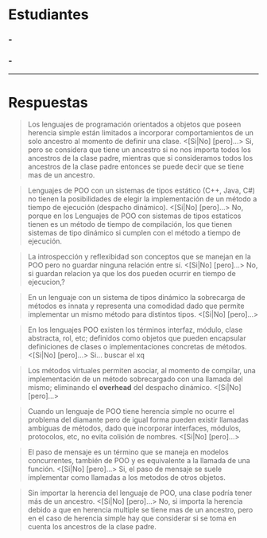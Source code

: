 # Estudiantes
### <carnet1> - <nombreEstudiante1>
### <carnet2> - <nombreEstudiante2>
[comment]: # "Si el grupo es de un solo integrante, elimine la linea anterior"
---
# Respuestas

> Los lenguajes de programación orientados a objetos que poseen herencia simple están limitados a incorporar comportamientos de un solo ancestro al momento de definir una clase.
<[Si|No] [pero]...>
Si, pero se considera que tiene un ancestro si no nos importa todos los ancestros de la clase padre, mientras que si consideramos todos los ancestros de la clase padre entonces se puede decir que se tiene mas de un ancestro. 

> Lenguajes de POO con un sistemas de tipos estático (C++, Java, C\#) no tienen la posibilidades de elegir la implementación de un método a tiempo de ejecución (despacho dinámico).
<[Si|No] [pero]...>
No, porque en los Lenguajes de POO con sistemas de tipos estaticos tienen es un método de tiempo de compilación, los que tienen sistemas de tipo dinámico si cumplen con el método a tiempo de ejecución.

> La introspección y reflexibidad son conceptos que se manejan en la POO pero no guardar ninguna relación entre sí.
<[Si|No] [pero]...>
No, si guardan relacion ya que los dos pueden ocurrir en tiempo de ejecucion,?

> En un lenguaje con un sistema de tipos dinámico la sobrecarga de métodos es innata y representa una comodidad dado que permite implementar un mismo método para distintos tipos.
<[Si|No] [pero]...>

> En los lenguajes POO existen los términos interfaz, módulo, clase abstracta, rol, etc; definidos como objetos que pueden encapsular definiciones de clases o implementaciones concretas de métodos.
<[Si|No] [pero]...>
Si... buscar el xq

> Los métodos virtuales permiten asociar, al momento de compilar, una implementación de un método sobrecargado con una llamada del mismo; eliminando el **overhead** del despacho dinámico.
<[Si|No] [pero]...>

> Cuando un lenguaje de POO tiene herencia simple no ocurre el problema del diamante pero de igual forma pueden existir llamadas ambiguas de métodos, dado que incorporar interfaces, módulos, protocolos, etc, no evita colisión de nombres.
<[Si|No] [pero]...>


> El paso de mensaje es un término que se maneja en modelos concurrentes, también de POO y es equivalente a la llamada de una función.
<[Si|No] [pero]...>
Si, el paso de mensaje se suele implementar como llamadas a los metodos de otros objetos.

> Sin importar la herencia del lenguaje de POO, una clase podría tener más de un ancestro.
<[Si|No] [pero]...>
No, si importa la herencia debido a que en herencia multiple se tiene mas de un ancestro, pero en el caso de herencia simple hay que considerar si se toma en cuenta los ancestros de la clase padre. 
